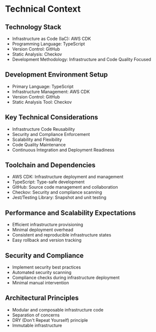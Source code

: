 # Technical Context

## Technology Stack
- Infrastructure as Code (IaC): AWS CDK
- Programming Language: TypeScript
- Version Control: GitHub
- Static Analysis: Checkov
- Development Methodology: Infrastructure and Code Quality Focused

## Development Environment Setup
- Primary Language: TypeScript
- Infrastructure Management: AWS CDK
- Version Control: GitHub
- Static Analysis Tool: Checkov

## Key Technical Considerations
- Infrastructure Code Reusability
- Security and Compliance Enforcement
- Scalability and Flexibility
- Code Quality Maintenance
- Continuous Integration and Deployment Readiness

## Toolchain and Dependencies
- AWS CDK: Infrastructure deployment and management
- TypeScript: Type-safe development
- GitHub: Source code management and collaboration
- Checkov: Security and compliance scanning
- Jest/Testing Library: Snapshot and unit testing

## Performance and Scalability Expectations
- Efficient infrastructure provisioning
- Minimal deployment overhead
- Consistent and reproducible infrastructure states
- Easy rollback and version tracking

## Security and Compliance
- Implement security best practices
- Automated security scanning
- Compliance checks during infrastructure deployment
- Minimal manual intervention

## Architectural Principles
- Modular and composable infrastructure code
- Separation of concerns
- DRY (Don't Repeat Yourself) principle
- Immutable infrastructure
